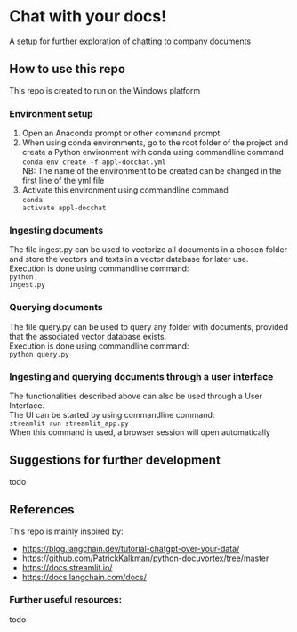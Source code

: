 # Chat with your docs!
A setup for further exploration of chatting to company documents

## How to use this repo
This repo is created to run on the Windows platform

### Environment setup
1. Open an Anaconda prompt or other command prompt
2. When using conda environments, go to the root folder of the project and create a Python environment with conda using commandline command<br>
<code>conda env create -f appl-docchat.yml</code><br>
NB: The name of the environment to be created can be changed in the first line of the yml file
3. Activate this environment using commandline command<br>
<code>conda activate appl-docchat</code>

### Ingesting documents
The file ingest.py can be used to vectorize all documents in a chosen folder and store the vectors and texts in a vector database for later use.<br>
Execution is done using commandline command:<br>
<code>python ingest.py</code>

### Querying documents
The file query.py can be used to query any folder with documents, provided that the associated vector database exists.<br>
Execution is done using commandline command:<br>
<code>python query.py</code>

### Ingesting and querying documents through a user interface
The functionalities described above can also be used through a User Interface.<br>
The UI can be started by using commandline command:<br>
<code>streamlit run streamlit_app.py</code><br>
When this command is used, a browser session will open automatically

## Suggestions for further development
todo







## References
This repo is mainly inspired by:
- https://blog.langchain.dev/tutorial-chatgpt-over-your-data/
- https://github.com/PatrickKalkman/python-docuvortex/tree/master
- https://docs.streamlit.io/
- https://docs.langchain.com/docs/

### Further useful resources:
todo
